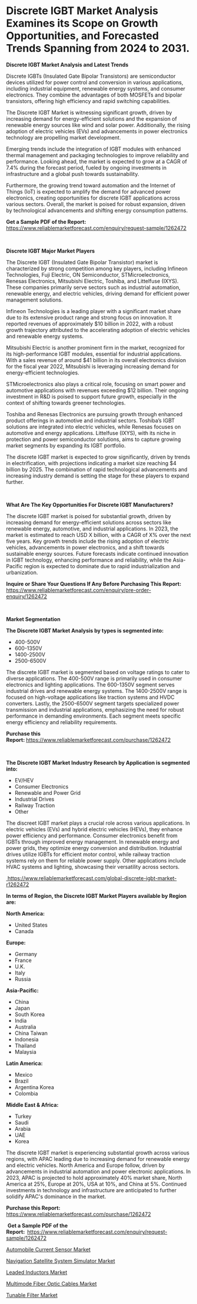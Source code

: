 <p><h1>Discrete IGBT Market Analysis Examines its Scope on Growth Opportunities, and Forecasted Trends Spanning from 2024 to 2031.</h1></p><p><strong>Discrete IGBT Market Analysis and Latest Trends</strong></p>
<p><p>Discrete IGBTs (Insulated Gate Bipolar Transistors) are semiconductor devices utilized for power control and conversion in various applications, including industrial equipment, renewable energy systems, and consumer electronics. They combine the advantages of both MOSFETs and bipolar transistors, offering high efficiency and rapid switching capabilities.</p><p>The Discrete IGBT Market is witnessing significant growth, driven by increasing demand for energy-efficient solutions and the expansion of renewable energy sources like wind and solar power. Additionally, the rising adoption of electric vehicles (EVs) and advancements in power electronics technology are propelling market development. </p><p>Emerging trends include the integration of IGBT modules with enhanced thermal management and packaging technologies to improve reliability and performance. Looking ahead, the market is expected to grow at a CAGR of 7.4% during the forecast period, fueled by ongoing investments in infrastructure and a global push towards sustainability. </p><p>Furthermore, the growing trend toward automation and the Internet of Things (IoT) is expected to amplify the demand for advanced power electronics, creating opportunities for discrete IGBT applications across various sectors. Overall, the market is poised for robust expansion, driven by technological advancements and shifting energy consumption patterns.</p></p>
<p><strong>Get a Sample PDF of the Report:&nbsp;</strong> <a href="https://www.reliablemarketforecast.com/enquiry/request-sample/1262472?utm_campaign=1123&utm_medium=2&utm_source=Github&utm_content=ia&utm_term=29092024&utm_id=discrete-igbt">https://www.reliablemarketforecast.com/enquiry/request-sample/1262472</a></p>
<p>&nbsp;</p>
<p><strong>Discrete IGBT Major Market Players</strong></p>
<p><p>The Discrete IGBT (Insulated Gate Bipolar Transistor) market is characterized by strong competition among key players, including Infineon Technologies, Fuji Electric, ON Semiconductor, STMicroelectronics, Renesas Electronics, Mitsubishi Electric, Toshiba, and Littelfuse (IXYS). These companies primarily serve sectors such as industrial automation, renewable energy, and electric vehicles, driving demand for efficient power management solutions.</p><p>Infineon Technologies is a leading player with a significant market share due to its extensive product range and strong focus on innovation. It reported revenues of approximately $10 billion in 2022, with a robust growth trajectory attributed to the accelerating adoption of electric vehicles and renewable energy systems.</p><p>Mitsubishi Electric is another prominent firm in the market, recognized for its high-performance IGBT modules, essential for industrial applications. With a sales revenue of around $41 billion in its overall electronics division for the fiscal year 2022, Mitsubishi is leveraging increasing demand for energy-efficient technologies.</p><p>STMicroelectronics also plays a critical role, focusing on smart power and automotive applications with revenues exceeding $12 billion. Their ongoing investment in R&D is poised to support future growth, especially in the context of shifting towards greener technologies.</p><p>Toshiba and Renesas Electronics are pursuing growth through enhanced product offerings in automotive and industrial sectors. Toshiba’s IGBT solutions are integrated into electric vehicles, while Renesas focuses on automotive and energy applications. Littelfuse (IXYS), with its niche in protection and power semiconductor solutions, aims to capture growing market segments by expanding its IGBT portfolio.</p><p>The discrete IGBT market is expected to grow significantly, driven by trends in electrification, with projections indicating a market size reaching $4 billion by 2025. The combination of rapid technological advancements and increasing industry demand is setting the stage for these players to expand further.</p></p>
<p>&nbsp;</p>
<p><strong>What Are The Key Opportunities For Discrete IGBT Manufacturers?</strong></p>
<p><p>The discrete IGBT market is poised for substantial growth, driven by increasing demand for energy-efficient solutions across sectors like renewable energy, automotive, and industrial applications. In 2023, the market is estimated to reach USD X billion, with a CAGR of X% over the next five years. Key growth trends include the rising adoption of electric vehicles, advancements in power electronics, and a shift towards sustainable energy sources. Future forecasts indicate continued innovation in IGBT technology, enhancing performance and reliability, while the Asia-Pacific region is expected to dominate due to rapid industrialization and urbanization.</p></p>
<p><strong>Inquire or Share Your Questions If Any Before Purchasing This Report:</strong> <a href="https://www.reliablemarketforecast.com/enquiry/pre-order-enquiry/1262472?utm_campaign=1123&utm_medium=2&utm_source=Github&utm_content=ia&utm_term=29092024&utm_id=discrete-igbt">https://www.reliablemarketforecast.com/enquiry/pre-order-enquiry/1262472</a></p>
<p>&nbsp;</p>
<p><strong>Market Segmentation</strong></p>
<p><strong>The Discrete IGBT Market Analysis by types is segmented into:</strong></p>
<p><ul><li>400-500V</li><li>600-1350V</li><li>1400-2500V</li><li>2500-6500V</li></ul></p>
<p><p>The discrete IGBT market is segmented based on voltage ratings to cater to diverse applications. The 400-500V range is primarily used in consumer electronics and lighting applications. The 600-1350V segment serves industrial drives and renewable energy systems. The 1400-2500V range is focused on high-voltage applications like traction systems and HVDC converters. Lastly, the 2500-6500V segment targets specialized power transmission and industrial applications, emphasizing the need for robust performance in demanding environments. Each segment meets specific energy efficiency and reliability requirements.</p></p>
<p><strong>Purchase this Report:&nbsp;</strong><a href="https://www.reliablemarketforecast.com/purchase/1262472?utm_campaign=1123&utm_medium=2&utm_source=Github&utm_content=ia&utm_term=29092024&utm_id=discrete-igbt">https://www.reliablemarketforecast.com/purchase/1262472</a></p>
<p>&nbsp;</p>
<p><strong>The Discrete IGBT Market Industry Research by Application is segmented into:</strong></p>
<p><ul><li>EV/HEV</li><li>Consumer Electronics</li><li>Renewable and Power Grid</li><li>Industrial Drives</li><li>Railway Traction</li><li>Other</li></ul></p>
<p><p>The discreet IGBT market plays a crucial role across various applications. In electric vehicles (EVs) and hybrid electric vehicles (HEVs), they enhance power efficiency and performance. Consumer electronics benefit from IGBTs through improved energy management. In renewable energy and power grids, they optimize energy conversion and distribution. Industrial drives utilize IGBTs for efficient motor control, while railway traction systems rely on them for reliable power supply. Other applications include HVAC systems and lighting, showcasing their versatility across sectors.</p></p>
<p><a href="https://www.reliablemarketforecast.com/global-discrete-igbt-market-r1262472?utm_campaign=1123&utm_medium=2&utm_source=Github&utm_content=ia&utm_term=29092024&utm_id=discrete-igbt">&nbsp;https://www.reliablemarketforecast.com/global-discrete-igbt-market-r1262472</a></p>
<p><strong>In terms of Region, the Discrete IGBT Market Players available by Region are:</strong></p>
<p>
    <p> <strong> North America: </strong>
        <ul>
            <li>United States</li>
            <li>Canada</li>
        </ul>
        </p> 
    <p> <strong> Europe: </strong>
        <ul>
            <li>Germany</li>
            <li>France</li>
            <li>U.K.</li>
            <li>Italy</li>
            <li>Russia</li>
        </ul>
        </p> 
    <p> <strong> Asia-Pacific: </strong>
        <ul>
            <li>China</li>
            <li>Japan</li>
            <li>South Korea</li>
            <li>India</li>
            <li>Australia</li>
            <li>China Taiwan</li>
            <li>Indonesia</li>
            <li>Thailand</li>
            <li>Malaysia</li>
        </ul>
        </p> 
    <p> <strong> Latin America: </strong>
        <ul>
            <li>Mexico</li>
            <li>Brazil</li>
            <li>Argentina Korea</li>
            <li>Colombia</li>
        </ul>
        </p> 
    <p> <strong> Middle East & Africa: </strong>
        <ul>
            <li>Turkey</li>
            <li>Saudi</li>
            <li>Arabia</li>
            <li>UAE</li>
            <li>Korea</li>
        </ul>
    </p>
    </p>
<p><p>The discrete IGBT market is experiencing substantial growth across various regions, with APAC leading due to increasing demand for renewable energy and electric vehicles. North America and Europe follow, driven by advancements in industrial automation and power electronic applications. In 2023, APAC is projected to hold approximately 40% market share, North America at 25%, Europe at 20%, USA at 10%, and China at 5%. Continued investments in technology and infrastructure are anticipated to further solidify APAC's dominance in the market.</p></p>
<p><strong>Purchase this Report: </strong><a href="https://www.reliablemarketforecast.com/purchase/1262472?utm_campaign=1123&utm_medium=2&utm_source=Github&utm_content=ia&utm_term=29092024&utm_id=discrete-igbt">https://www.reliablemarketforecast.com/purchase/1262472</a></p>
<p>&nbsp;<strong>Get a Sample PDF of the Report:&nbsp;&nbsp;</strong><a href="https://www.reliablemarketforecast.com/enquiry/request-sample/1262472?utm_campaign=1123&utm_medium=2&utm_source=Github&utm_content=ia&utm_term=29092024&utm_id=discrete-igbt">https://www.reliablemarketforecast.com/enquiry/request-sample/1262472</a></p>
<p><strong></strong></p>
<p><p><a href="https://github.com/MegiDuro586/Market-Research-Report-List-1/blob/main/automobile-current-sensor-market.md?utm_campaign=1123&utm_medium=2&utm_source=Github&utm_content=ia&utm_term=29092024&utm_id=discrete-igbt">Automobile Current Sensor Market</a></p><p><a href="https://github.com/thoragea8m/Market-Research-Report-List-1/blob/main/navigation-satellite-system-simulator-market.md?utm_campaign=1123&utm_medium=2&utm_source=Github&utm_content=ia&utm_term=29092024&utm_id=discrete-igbt">Navigation Satellite System Simulator Market</a></p><p><a href="https://issuu.com/reportprime-2/docs/leaded-inductors-market-size-2030.p_104b86fa5f3d7b?utm_campaign=1123&utm_medium=2&utm_source=Github&utm_content=ia&utm_term=29092024&utm_id=discrete-igbt">Leaded Inductors Market</a></p><p><a href="https://issuu.com/reportprime-2/docs/multimode-fiber-optic-cables-market_b4f2d2adcb0f5c?utm_campaign=1123&utm_medium=2&utm_source=Github&utm_content=ia&utm_term=29092024&utm_id=discrete-igbt">Multimode Fiber Optic Cables Market</a></p><p><a href="https://www.linkedin.com/pulse/global-tunable-filter-market-trends-forecasts-strategic-et07e?utm_campaign=1123&utm_medium=2&utm_source=Github&utm_content=ia&utm_term=29092024&utm_id=discrete-igbt">Tunable Filter Market</a></p></p>
